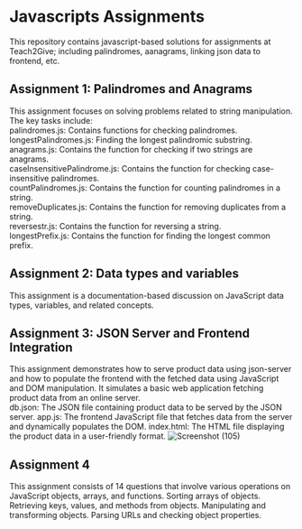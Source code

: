 # Javascripts Assignments
This repository contains javascript-based solutions for assignments at Teach2Give; including palindromes, aanagrams, linking json data to frontend, etc.

## Assignment 1: Palindromes and Anagrams
This assignment focuses on solving problems related to string manipulation. The key tasks include:  
palindromes.js: Contains functions for checking palindromes.  
longestPalindromes.js: Finding the longest palindromic substring.  
anagrams.js: Contains the function for checking if two strings are anagrams.  
caseInsensitivePalindrome.js: Contains the function for checking case-insensitive palindromes.  
countPalindromes.js: Contains the function for counting palindromes in a string.  
removeDuplicates.js: Contains the function for removing duplicates from a string.  
reversestr.js: Contains the function for reversing a string.  
longestPrefix.js: Contains the function for finding the longest common prefix.  

## Assignment 2: Data types and variables
This assignment is a documentation-based discussion on JavaScript data types, variables, and related concepts.

## Assignment 3: JSON Server and Frontend Integration
This assignment demonstrates how to serve product data using json-server and how to populate the frontend with the fetched data using JavaScript and DOM manipulation. It simulates a basic web application fetching product data from an online server.  
db.json: The JSON file containing product data to be served by the JSON server.
app.js: The frontend JavaScript file that fetches data from the server and dynamically populates the DOM.
index.html: The HTML file displaying the product data in a user-friendly format.
![Screenshot (105)](https://github.com/user-attachments/assets/af735758-740d-49a8-aa49-6d8dd1396ebe)

## Assignment 4
This assignment consists of 14 questions that involve various operations on JavaScript objects, arrays, and functions.
Sorting arrays of objects. Retrieving keys, values, and methods from objects. Manipulating and transforming objects. Parsing URLs and checking object properties.




